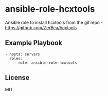 ansible-role-hcxtools
=========

Ansible role to install hcxtools from the git repo - https://github.com/ZerBea/hcxtools

Example Playbook
----------------

    - hosts: servers
      roles:
        - role: ansible-role-hcxtools

License
-------

MIT
